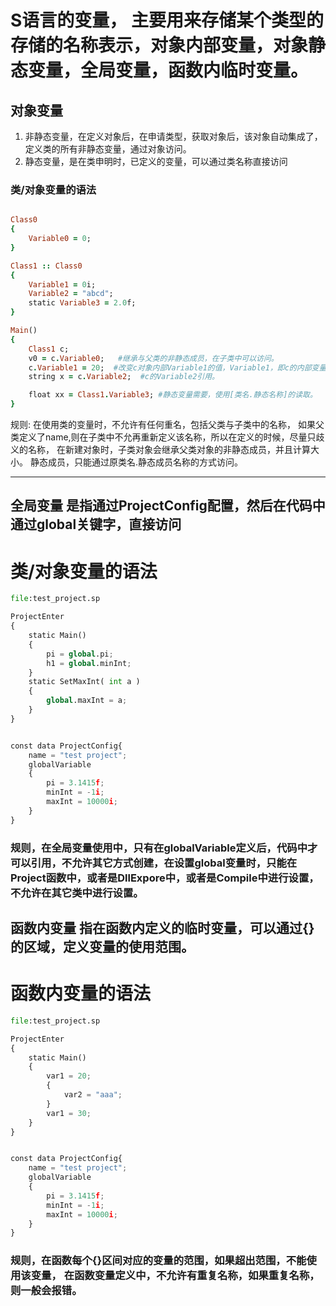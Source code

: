 # S语言的变量， 主要用来存储某个类型的存储的名称表示，对象内部变量，对象静态变量，全局变量，函数内临时变量。

## 对象变量
1. 非静态变量，在定义对象后，在申请类型，获取对象后，该对象自动集成了，定义类的所有非静态变量，通过对象访问。
2. 静态变量，是在类申明时，已定义的变量，可以通过类名称直接访问

### 类/对象变量的语法
```ruby 

Class0
{
    Variable0 = 0;
}

Class1 :: Class0
{
    Variable1 = 0i;
    Variable2 = "abcd";
    static Variable3 = 2.0f;
}

Main()
{
    Class1 c;
    v0 = c.Variable0;   #继承与父类的非静态成员，在子类中可以访问。
    c.Variable1 = 20;  #改变c对象内部Variable1的值，Variable1，即c的内部变量
    string x = c.Variable2;  #c的Variable2引用。

    float xx = Class1.Variable3; #静态变量需要，使用[类名.静态名称]的读取。
}
```
规则: 在使用类的变量时，不允许有任何重名，包括父类与子类中的名称， 如果父类定义了name,则在子类中不允再重新定义该名称，所以在定义的时候，尽量只歧义的名称， 在新建对象时，子类对象会继承父类对象的非静态成员，并且计算大小。 静态成员，只能通过原类名.静态成员名称的方式访问。

------------------
## 全局变量 是指通过ProjectConfig配置，然后在代码中通过global关键字，直接访问

# 类/对象变量的语法

```python
file:test_project.sp

ProjectEnter
{
    static Main()
    {    
        pi = global.pi;
        h1 = global.minInt;
    }
    static SetMaxInt( int a )
    {
        global.maxInt = a;
    }
}


const data ProjectConfig{
    name = "test project";
    globalVariable
    {
        pi = 3.1415f;
        minInt = -1i;
        maxInt = 10000i;
    }
}
```

### 规则，在全局变量使用中，只有在globalVariable定义后，代码中才可以引用，不允许其它方式创建，在设置global变量时，只能在Project函数中，或者是DllExpore中，或者是Compile中进行设置，不允许在其它类中进行设置。

## 函数内变量 指在函数内定义的临时变量，可以通过{}的区域，定义变量的使用范围。
# 函数内变量的语法

```python
file:test_project.sp

ProjectEnter
{
    static Main()
    {    
        var1 = 20;
        {
            var2 = "aaa";
        }
        var1 = 30;
    }
}


const data ProjectConfig{
    name = "test project";
    globalVariable
    {
        pi = 3.1415f;
        minInt = -1i;
        maxInt = 10000i;
    }
}
```

### 规则，在函数每个{}区间对应的变量的范围，如果超出范围，不能使用该变量， 在函数变量定义中，不允许有重复名称，如果重复名称，则一般会报错。